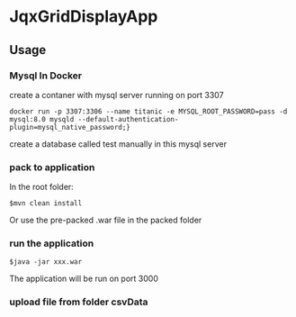 # JqxGridDisplayApp

## Usage

### Mysql In Docker 
create a contaner with mysql server running on port 3307
```console
docker run -p 3307:3306 --name titanic -e MYSQL_ROOT_PASSWORD=pass -d mysql:8.0 mysqld --default-authentication-plugin=mysql_native_password;}
```
create a database called test manually in this mysql server

### pack to application
In the root folder:
```console
$mvn clean install
```
Or use the pre-packed .war file in the packed folder
### run the application
```console
$java -jar xxx.war
```
The application will be run on port 3000

### upload file from folder csvData
